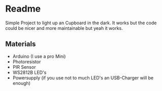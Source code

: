 # Readme

Simple Project to light up an Cupboard in the dark.
It works but the code could be nicer and more maintainable but yeah it works.

## Materials
* Arduino (I use a pro Mini)
* Photoresistor
* PIR Sensor
* WS2812B LED's
* Powersupply (if you use not to much LED's an USB-Charger will be enough)
